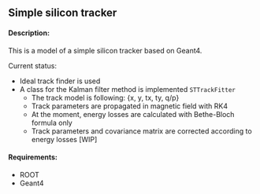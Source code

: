 ## Simple silicon tracker

#### Description:
This is a model of a simple silicon tracker based on Geant4.

Current status:
* Ideal track finder is used
* A class for the Kalman filter method is implemented ``STTrackFitter``
    * The track model is following: {x, y, tx, ty, q/p}
    * Track parameters are propagated in magnetic field with RK4
    * At the moment, energy losses are calculated with Bethe-Bloch formula only
    * Track parameters and covariance matrix are corrected according to energy losses [WIP]

#### Requirements:
* ROOT
* Geant4
